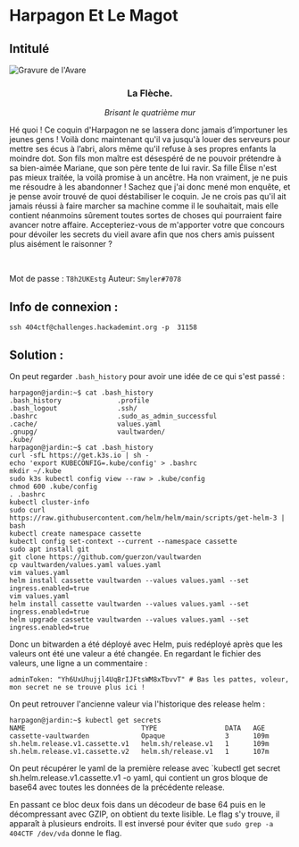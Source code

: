 # Harpagon Et Le Magot

## Intitulé

![Gravure de l'Avare](https://upload.wikimedia.org/wikipedia/commons/0/07/Harpagon_Pouget.jpg)
<br>

<h3 style="text-align: center">La Flèche.</h3>
<div style="text-align: center; font-style: italic">Brisant le quatrième mur</div>

Hé quoi ! Ce coquin d'Harpagon ne se lassera donc jamais d’importuner les jeunes gens !
Voilà donc maintenant qu'il va jusqu'à louer des serveurs pour mettre ses écus à l’abri,
alors même qu'il refuse à ses propres enfants la moindre dot.
Son fils mon maître est désespéré de ne pouvoir prétendre à sa bien-aimée Mariane, que son père tente de lui ravir.
Sa fille Élise n'est pas mieux traitée, la voilà promise à un ancêtre. Ha non vraiment,
je ne puis me résoudre à les abandonner !
Sachez que j'ai donc mené mon enquête, et je pense avoir trouvé de quoi déstabiliser le coquin.
Je ne crois pas qu'il ait jamais réussi à faire marcher sa machine comme il le souhaitait,
mais elle contient néanmoins sûrement toutes sortes de choses qui pourraient faire avancer notre affaire.
Accepteriez-vous de m'apporter votre que concours pour dévoiler les secrets du vieil avare afin que nos chers amis
puissent plus aisément le raisonner ?

<br>

Mot de passe : `T8h2UKEstg`
Auteur: `Smyler#7078`

## Info de connexion :
`ssh 404ctf@challenges.hackademint.org -p  31158`

## Solution :

On peut regarder `.bash_history` pour avoir une idée de ce qui s'est passé :

```
harpagon@jardin:~$ cat .bash_history 
.bash_history              .profile
.bash_logout               .ssh/
.bashrc                    .sudo_as_admin_successful
.cache/                    values.yaml
.gnupg/                    vaultwarden/
.kube/                     
harpagon@jardin:~$ cat .bash_history 
curl -sfL https://get.k3s.io | sh -
echo 'export KUBECONFIG=.kube/config' > .bashrc
mkdir ~/.kube
sudo k3s kubectl config view --raw > .kube/config
chmod 600 .kube/config
. .bashrc
kubectl cluster-info
sudo curl https://raw.githubusercontent.com/helm/helm/main/scripts/get-helm-3 | bash
kubectl create namespace cassette
kubectl config set-context --current --namespace cassette
sudo apt install git
git clone https://github.com/guerzon/vaultwarden
cp vaultwarden/values.yaml values.yaml
vim values.yaml
helm install cassette vaultwarden --values values.yaml --set ingress.enabled=true
vim values.yaml
helm install cassette vaultwarden --values values.yaml --set ingress.enabled=true
helm upgrade cassette vaultwarden --values values.yaml --set ingress.enabled=true
```

Donc un bitwarden a été déployé avec Helm, puis redéployé après que les valeurs ont été une valeur a été changée.
En regardant le fichier des valeurs, une ligne a un commentaire :

```
adminToken: "Yh6UxUhujjl4UqBrIJFtsWM8xTbvvT" # Bas les pattes, voleur, mon secret ne se trouve plus ici !
```

On peut retrouver l'ancienne valeur via l'historique des release helm :

```
harpagon@jardin:~$ kubectl get secrets
NAME                             TYPE                 DATA   AGE
cassette-vaultwarden             Opaque               3      109m
sh.helm.release.v1.cassette.v1   helm.sh/release.v1   1      109m
sh.helm.release.v1.cassette.v2   helm.sh/release.v1   1      107m
```

On peut récupérer le yaml de la première release avec `kubectl get secret sh.helm.release.v1.cassette.v1 -o yaml,
qui contient un gros bloque de base64 avec toutes les données de la précédente release.

En passant ce bloc deux fois dans un décodeur de base 64 puis en le décompressant avec GZIP, on obtient du texte lisible.
Le flag s'y trouve, il apparaît à plusieurs endroits.
Il est inversé pour éviter que `sudo grep -a 404CTF /dev/vda` donne le flag.